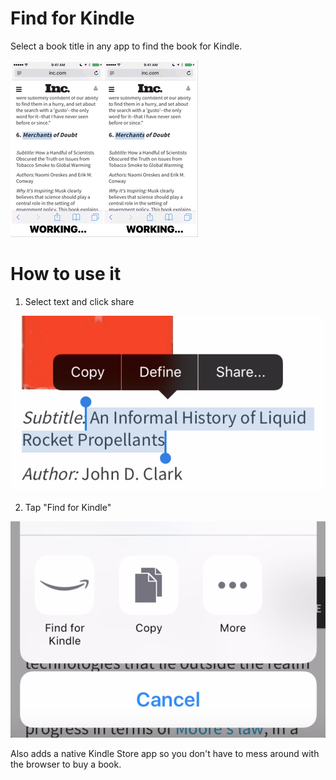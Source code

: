 # Find for Kindle

Select a book title in any app to find the book for Kindle. 

<img src="https://github.com/mortenjust/find-for-kindle/blob/master/ux/demo-compare.mov.gif?raw=true">

# How to use it

1. Select text and click share
<img src="https://github.com/mortenjust/find-for-kindle/blob/master/ux/demo-extension00.png?raw=true">

2. Tap "Find for Kindle"
<img src="https://github.com/mortenjust/find-for-kindle/blob/master/ux/demo-extension01.png?raw=true">

Also adds a native Kindle Store app so you don't have to mess around with the browser to buy a book. 
